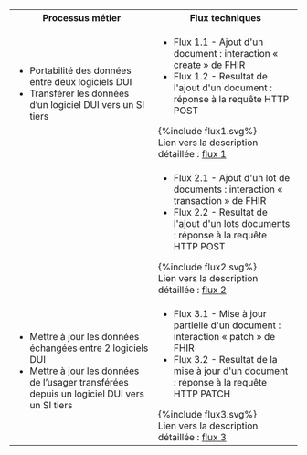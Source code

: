 <table style="width:100%">
  <tr>
    <th>Processus métier</th>
    <th>Flux techniques</th>
  </tr>
  <tr>
    <td>
      <ul>
      <li>Portabilité des données entre deux logiciels DUI</li>
      <li>Transférer les données d’un logiciel DUI vers un SI tiers</li>
      </ul>
    </td>
    <td>
      <ul>
      <li>Flux 1.1 - Ajout d'un document : interaction « create » de FHIR</li>
      <li>Flux 1.2 - Resultat de l'ajout d'un document : réponse à la requête HTTP POST</li>
      </ul>
      {%include flux1.svg%} <br>
      Lien vers la description détaillée : <a href="st_flux1.html">flux 1</a>
    </td>
  </tr>
  <tr>
    <td></td>
    <td>
      <ul>
      <li>Flux 2.1 - Ajout d'un lot de documents : interaction « transaction » de FHIR</li>
      <li>Flux 2.2 - Resultat de l'ajout d'un lots documents : réponse à la requête HTTP POST</li>
      </ul>
      {%include flux2.svg%} <br>
      Lien vers la description détaillée : <a href="st_flux2.html">flux 2</a>
    </td>
  </tr>
  <tr>
    <td>
      <ul>
      <li>Mettre à jour les données échangées entre 2 logiciels DUI</li>
      <li>Mettre à jour les données de l’usager transférées depuis un
logiciel DUI vers un SI tiers</li>
      </ul>
    </td>
    <td>
      <ul>
      <li>Flux 3.1 - Mise à jour partielle d'un document : interaction « patch » de FHIR</li>
      <li>Flux 3.2 - Resultat de la mise à jour d'un document : réponse à la requête HTTP PATCH</li>
      </ul>
      {%include flux3.svg%} <br>
      Lien vers la description détaillée : <a href="st_flux3.html">flux 3</a>
    </td>
  </tr>
</table>